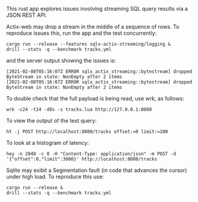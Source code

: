 This rust app explores issues involving streaming SQL query results
via a JSON REST API.

Actix-web may drop a stream in the middle of a sequence of rows.  To
reproduce issues this, run the app and the test concurrently:

    cargo run --release --features sqlx-actix-streaming/logging &
    drill --stats -q --benchmark tracks.yml

and the server output showing the issues is:

    [2021-02-08T05:16:07Z ERROR sqlx_actix_streaming::bytestream] dropped ByteStream in state: NonEmpty after 2 items
    [2021-02-08T05:16:07Z ERROR sqlx_actix_streaming::bytestream] dropped ByteStream in state: NonEmpty after 2 items

To double check that the full payload is being read, use wrk, as follows:

    wrk -c24 -t24 -d8s -s tracks.lua http://127.0.0.1:8080

To view the output of the test query:

    ht -j POST http://localhost:8080/tracks offset:=0 limit:=100

To look at a histogram of latency:

    hey -n 2048 -c 8 -H "Content-Type: application/json" -m POST -d '{"offset":0,"limit":3000}' http://localhost:8080/tracks

Sqlite may exibit a Segmentation fault (in code that advances the cursor)
under high load. To reproduce this use:

    cargo run --release &
    drill --stats -q --benchmark tracks.yml

